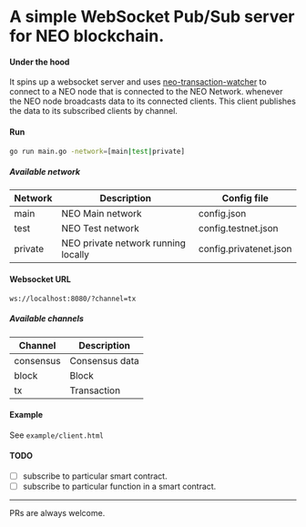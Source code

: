 # A simple WebSocket Pub/Sub server for NEO blockchain.


#### Under the hood
It spins up a websocket server and uses [neo-transaction-watcher](https://github.com/O3Labs/neo-transaction-watcher) to connect to a NEO node that is connected to the NEO Network. whenever the NEO node broadcasts data to its connected clients. This client publishes the data to its subscribed clients by channel. 

#### Run
```bash
go run main.go -network=[main|test|private]
```

##### Available network
| Network        | Description | Config file
| ------------- |-------------|-------------|
| main      | NEO Main network | config.json |
| test      | NEO Test network | config.testnet.json |
| private      | NEO private network running locally | config.privatenet.json |


#### Websocket URL
```
ws://localhost:8080/?channel=tx
```

##### Available channels
| Channel        | Description |
| ------------- |-------------|
| consensus      | Consensus data |
| block      | Block |
| tx      | Transaction |


#### Example
See `example/client.html`

#### TODO
- [ ] subscribe to particular smart contract.  
- [ ] subscribe to particular function in a smart contract.  

---

PRs are always welcome.


 
